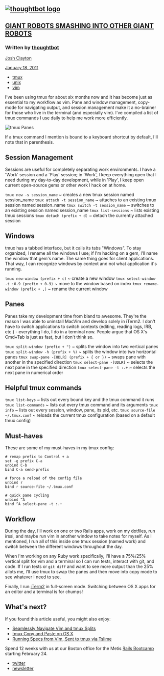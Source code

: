 [![thoughtbot logo](/images/logo.svg "Giant Robots Smashing Into Other Giant Robots")](/)
-----------------------------------------------------------------------------------------

[GIANT ROBOTS SMASHING INTO OTHER GIANT ROBOTS](/)
--------------------------------------------------

### Written by [thoughtbot](http://thoughtbot.com)

[Josh Clayton](https://twitter.com/joshuaclayton)

[January 18, 2011](/a-tmux-crash-course)

-   [tmux](/tags/tmux)
-   [unix](/tags/unix)
-   [vim](/tags/vim)

I've been using tmux for about six months now and it has become just as
essential to my workflow as vim. Pane and window management, copy-mode
for navigating output, and session management make it a no-brainer for
those who live in the terminal (and especially vim). I've compiled a
list of tmux commands I use daily to help me work more efficiently.

![tmux Panes](http://ui.thoughtbot.com/assets/tmux-panes.png)

If a tmux command I mention is bound to a keyboard shortcut by default,
I'll note that in parenthesis.

Session Management
------------------

Sessions are useful for completely separating work environments. I have
a 'Work' session and a 'Play' session; in 'Work', I keep everything open
that I need during my day-to-day development, while in 'Play', I keep
open current open-source gems or other work I hack on at home.

`tmux new -s session_name`
  ~ creates a new tmux session named session\_name
`tmux attach -t session_name`
  ~ attaches to an existing tmux session named session\_name
`tmux switch -t session_name`
  ~ switches to an existing session named session\_name
`tmux list-sessions`
  ~ lists existing tmux sessions
`tmux detach (prefix + d)`
  ~ detach the currently attached session

Windows
-------

tmux has a tabbed interface, but it calls its tabs "Windows". To stay
organized, I rename all the windows I use; if I'm hacking on a gem, I'll
name the window that gem's name. The same thing goes for client
applications. That way, I can recognize windows by context and not what
application it's running.

`tmux new-window (prefix + c)`
  ~ create a new window
`tmux select-window -t :0-9 (prefix + 0-9)`
  ~ move to the window based on index
`tmux rename-window (prefix + ,)`
  ~ rename the current window

Panes
-----

Panes take my development time from bland to awesome. They're the reason
I was able to uninstall MacVim and develop solely in iTerm2. I don't
have to switch applications to switch contexts (editing, reading logs,
IRB, etc.) - everything I do, I do in a terminal now. People argue that
OS X's Cmd+Tab is just as fast, but I don't think so.

`tmux split-window (prefix + ")`
  ~ splits the window into two vertical panes
`tmux split-window -h (prefix + %)`
  ~ splits the window into two horizontal panes
`tmux swap-pane -[UDLR] (prefix + { or })`
  ~ swaps pane with another in the specified direction
`tmux select-pane -[UDLR]`
  ~ selects the next pane in the specified direction
`tmux select-pane -t :.+`
  ~ selects the next pane in numerical order

Helpful tmux commands
---------------------

`tmux list-keys`
  ~ lists out every bound key and the tmux command it runs
`tmux list-commands`
  ~ lists out every tmux command and its arguments
`tmux info`
  ~ lists out every session, window, pane, its pid, etc.
`tmux source-file ~/.tmux.conf`
  ~ reloads the current tmux configuration (based on a default tmux
    config)

Must-haves
----------

These are some of my must-haves in my tmux config:

    # remap prefix to Control + a
    set -g prefix C-a
    unbind C-b
    bind C-a send-prefix

    # force a reload of the config file
    unbind r
    bind r source-file ~/.tmux.conf

    # quick pane cycling
    unbind ^A
    bind ^A select-pane -t :.+

Workflow
--------

During the day, I'll work on one or two Rails apps, work on my dotfiles,
run irssi, and maybe run vim in another window to take notes for myself.
As I mentioned, I run all of this inside one tmux session (named work)
and switch between the different windows throughout the day.

When I'm working on any Ruby work specifically, I'll have a 75%/25%
vertical split for vim and a terminal so I can run tests, interact with
git, and code. If I run tests or `git diff` and want to see more output
than the 25% allots me, I'll use tmux to swap the panes and then move
into copy mode to see whatever I need to see.

Finally, I run [iTerm2](http://sites.google.com/site/iterm2home/) in
full-screen mode. Switching between OS X apps for an editor and a
terminal is for chumps!

What's next?
------------

If you found this article useful, you might also enjoy:

-   [Seamlessly Navigate Vim and tmux
    Splits](http://robots.thoughtbot.com/seamlessly-navigate-vim-and-tmux-splits)
-   [tmux Copy and Paste on OS
    X](http://robots.thoughtbot.com/tmux-copy-paste-on-os-x-a-better-future)
-   [Running Specs from Vim, Sent to tmux via
    Tslime](http://robots.thoughtbot.com/running-specs-from-vim-sent-to-tmux-via-tslime)

Spend 12 weeks with us at our Boston office for the Metis [Rails
Bootcamp](http://www.thisismetis.com/ruby-on-rails-bootcamp?utm_source=thoughtbot&utm_medium=blog&utm_campaign=footer)
starting February 24.

-   [twitter](http://twitter.com/thoughtbot)
-   [newsletter](http://tinyletter.com/thoughtbot)

